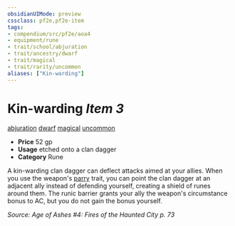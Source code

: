 ```yaml
---
obsidianUIMode: preview
cssclass: pf2e,pf2e-item
tags:
- compendium/src/pf2e/aoa4
- equipment/rune
- trait/school/abjuration
- trait/ancestry/dwarf
- trait/magical
- trait/rarity/uncommon
aliases: ["Kin-warding"]
---
```

# Kin-warding *Item 3*  
[abjuration](abjuration.md)  [dwarf](dwarf.md)  [magical](magical.md)  [uncommon](uncommon.md)  

- **Price** 52 gp
- **Usage** etched onto a clan dagger
- **Category** Rune

A kin-warding clan dagger can deflect attacks aimed at your allies. When you use the weapon's [parry](parry.md) trait, you can point the clan dagger at an adjacent ally instead of defending yourself, creating a shield of runes around them. The runic barrier grants your ally the weapon's circumstance bonus to AC, but you do not gain the bonus yourself.

*Source: Age of Ashes #4: Fires of the Haunted City p. 73*